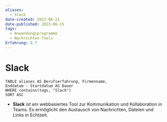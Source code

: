 ```yaml
---
aliases:
  - Slack
date-created: 2023-06-21
date-published: 2023-06-15
tags:
  - Anwendungsprogramme
  - Nachrichten-Tools
Erfahrung: 0.7
---
```

# Slack

```dataview
TABLE aliases AS Berufserfahrung, Firmenname,
Enddatum - Startdatum AS Dauer
WHERE contains(tags, "Slack")
SORT ASC
```
- **Slack** ist ein webbasiertes Tool zur Kommunikation und Kollaboration in Teams.
  Es ermöglicht den Austausch von Nachrichten, Dateien und Links in Echtzeit.

